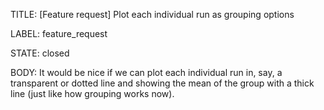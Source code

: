 TITLE:
[Feature request] Plot each individual run as grouping options

LABEL:
feature_request

STATE:
closed

BODY:
It would be nice if we can plot each individual run in, say, a transparent or dotted line and showing the mean of the group with a thick line (just like how grouping works now).

